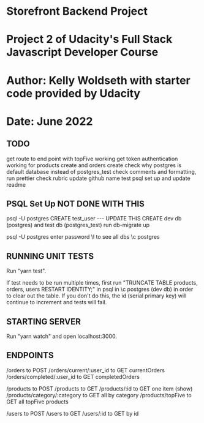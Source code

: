 # Storefront Backend Project
# Project 2 of Udacity's Full Stack Javascript Developer Course
# Author: Kelly Woldseth with starter code provided by Udacity
# Date: June 2022

## TODO
get route to end point with topFive working
get token authentication working for products create and orders create
check why postgres is default database instead of postgres_test
check comments and formatting, run prettier
check rubric
update github name
test psql set up and update readme


## PSQL Set Up NOT DONE WITH THIS
psql -U postgres
CREATE test_user --- UPDATE THIS
CREATE dev db (postgres) and test db (postgres_test)
run db-migrate up

psql -U postgres
enter password
\l to see all dbs
\c postgres

## RUNNING UNIT TESTS
Run "yarn test". 

If test needs to be run multiple times, first run "TRUNCATE TABLE products, orders, users RESTART IDENTITY;" in psql in \c postgres (dev db) in order to clear out the table. If you don't do this, the id (serial primary key) will continue to increment and tests will fail.

## STARTING SERVER
Run "yarn watch" and open localhost:3000.

## ENDPOINTS
/orders to POST
/orders/current/:user_id to GET currentOrders 
/orders/completed/:user_id to GET completedOrders

/products to POST
/products to GET
/products/:id to GET one item (show)
/products/category/:category to GET all by category
/products/topFive to GET all topFive products

/users to POST
/users to GET
/users/:id to GET by id